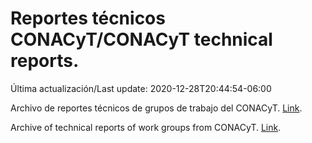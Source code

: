 # Reportes técnicos CONACyT/CONACyT technical reports.

Última actualización/Last update: 2020-12-28T20:44:54-06:00

Archivo de reportes técnicos de grupos de trabajo del CONACyT. [Link](https://coronavirus.conacyt.mx/productos/index.html).

Archive of technical reports of work groups from CONACyT. [Link](https://coronavirus.conacyt.mx/productos/index.html).

